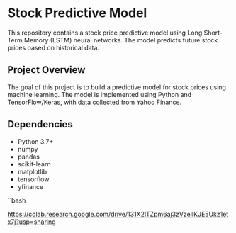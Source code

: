 # Stock Predictive Model

This repository contains a stock price predictive model using Long Short-Term Memory (LSTM) neural networks. The model predicts future stock prices based on historical data.

## Project Overview

The goal of this project is to build a predictive model for stock prices using machine learning. The model is implemented using Python and TensorFlow/Keras, with data collected from Yahoo Finance.

## Dependencies

- Python 3.7+
- numpy
- pandas
- scikit-learn
- matplotlib
- tensorflow
- yfinance

``bash

https://colab.research.google.com/drive/131X2lTZpm6aj3zVzelIKJE5Ukz1etx7j?usp=sharing

